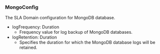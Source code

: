 ### MongoConfig
The SLA Domain configuration for MongoDB database.

- logFrequency: Duration
  - Frequency value for log backup of MongoDB databases.
- logRetention: Duration
  - Specifies the duration for which the MongoDB database logs will be retained.

